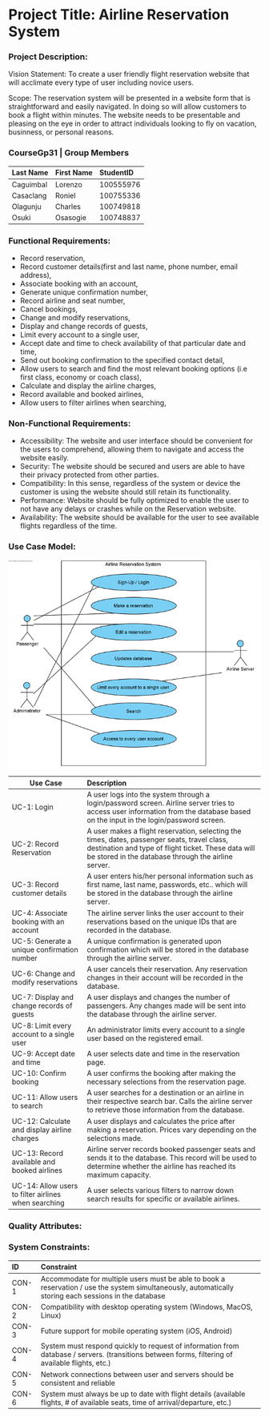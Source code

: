 # Project Title: Airline Reservation System

### Project Description:
Vision Statement: To create a user friendly flight reservation website that will acclimate every type of user including novice users.

Scope: The reservation system will be presented in a website form that is straightforward and easily navigated. In doing so will allow customers to book a flight within minutes. The website needs to be presentable and pleasing on the eye in order to attract individuals looking to fly on vacation, businness, or personal reasons.

### CourseGp31 | Group Members
|Last Name|First Name|StudentID|
|:--------|:---------|:--------|
|Caguimbal|Lorenzo   |100555976|
|Casaclang|Roniel    |100755336|
|Olagunju |Charles   |100749818|
|Osuki    |Osasogie  |100748837|

### Functional Requirements:
* Record reservation, 
* Record customer details(first and last name, phone number, email address),
* Associate booking with an account,
* Generate unique confirmation number,
* Record airline and seat number, 
* Cancel bookings,
* Change and modify reservations, 
* Display and change records of guests, 
* Limit every account to a single user, 
* Accept date and time to check availability of that particular date and time, 
* Send out booking confirmation to the specified contact detail, 
* Allow users to search and find the most relevant booking options (i.e first class, economy or coach class), 
* Calculate and display the airline charges,
* Record available and booked airlines,
* Allow users to filter airlines when searching,

### Non-Functional Requirements:
* Accessibility: The website and user interface should be convenient for the users to comprehend, allowing them to navigate and access the website easily.
* Security: The website should be secured and users are able to have their privacy protected from other parties.
* Compatibility: In this sense, regardless of the system or device the customer is using the website should still retain its functionality.
* Performance: Website should be fully optimized to enable the user to not have any delays or crashes while on the Reservation website.
* Availability: The website should be available for the user to see available flights regardless of the time.


### Use Case Model:
![alt text](https://github.com/SOFE3650U-CourseGp31/finalProject/blob/master/projectDeliverables2/Use%20Case%20Model.png?raw=true "Use Code Model")

| Use Case      | Description  | 
| ------------- |:-------------|
| UC-1: Login     | A user logs into the system through a login/password screen. Airline server tries to access user information from the database based on the input in the login/password screen. |
| UC-2: Record Reservation      | A user makes a flight reservation, selecting the times, dates, passenger seats, travel class, destination and type of flight ticket. These data will be stored in the database through the airline server.    |
| UC-3: Record customer details | A user enters his/her personal information such as first name, last name, passwords, etc.. which will be stored in the database through the airline server.     |
| UC-4: Associate booking with an account | The airline server links the user account to their reservations based on the unique IDs that are recorded in the database.     |
| UC-5: Generate a unique confirmation number | A unique confirmation is generated upon confirmation which will be stored in the database through the airline server.      |
| UC-6: Change and modify reservations | A user cancels their reservation. Any reservation changes in their account will be recorded in the database.       |
| UC-7: Display and change records of guests | A user displays and changes the number of passengers. Any changes made will be sent into the database through the airline server.    |
| UC-8: Limit every account to a single user | An administrator limits every account to a single user based on the registered email.      |
| UC-9: Accept date and time | A user selects date and time in the reservation page.    |
| UC-10: Confirm booking | A user confirms the booking after making the necessary selections from the reservation page.    |
| UC-11: Allow users to search | A user searches for a destination or an airline in their respective search bar. Calls the airline server to retrieve those information from the database.     |
| UC-12: Calculate and display airline charges |  A user displays and calculates the price after making a reservation. Prices vary depending on the selections made.     |
| UC-13: Record available and booked airlines | Airline server records booked passenger seats and sends it to the database. This record will be used to determine whether the airline has reached its maximum capacity.      |
| UC-14: Allow users to filter airlines when searching | A user selects various filters to narrow down search results for specific or available airlines.      |

### Quality Attributes:

### System Constraints:
|ID|Constraint|
|:---|:---|
|CON-1| Accommodate for multiple users must be able to book a reservation / use the system simultaneously, automatically storing each sessions in the database|
|CON-2| Compatibility with desktop operating system (Windows, MacOS, Linux) |
|CON-3| Future support for mobile operating system (iOS, Android) |
|CON-4| System must respond quickly to request of information from database / servers. (transitions between forms, filtering of available flights, etc.) |
|CON-5| Network connections between user and servers should be consistent and reliable |
|CON-6| System must always be up to date with flight details (available flights, # of available seats, time of arrival/departure, etc.)
